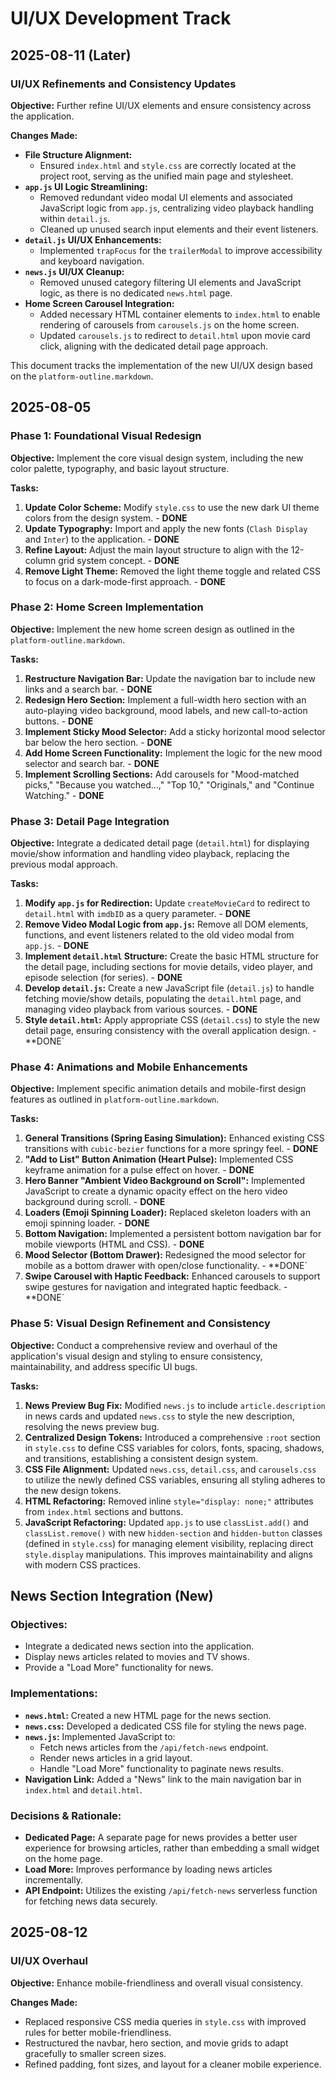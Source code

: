 # UI/UX Development Track

## 2025-08-11 (Later)

### UI/UX Refinements and Consistency Updates

**Objective:** Further refine UI/UX elements and ensure consistency across the application.

**Changes Made:**

*   **File Structure Alignment:**
    *   Ensured `index.html` and `style.css` are correctly located at the project root, serving as the unified main page and stylesheet.
*   **`app.js` UI Logic Streamlining:**
    *   Removed redundant video modal UI elements and associated JavaScript logic from `app.js`, centralizing video playback handling within `detail.js`.
    *   Cleaned up unused search input elements and their event listeners.
*   **`detail.js` UI/UX Enhancements:**
    *   Implemented `trapFocus` for the `trailerModal` to improve accessibility and keyboard navigation.
*   **`news.js` UI/UX Cleanup:**
    *   Removed unused category filtering UI elements and JavaScript logic, as there is no dedicated `news.html` page.
*   **Home Screen Carousel Integration:**
    *   Added necessary HTML container elements to `index.html` to enable rendering of carousels from `carousels.js` on the home screen.
    *   Updated `carousels.js` to redirect to `detail.html` upon movie card click, aligning with the dedicated detail page approach.

This document tracks the implementation of the new UI/UX design based on the `platform-outline.markdown`.

## 2025-08-05

### Phase 1: Foundational Visual Redesign

**Objective:** Implement the core visual design system, including the new color palette, typography, and basic layout structure.

**Tasks:**

1.  **Update Color Scheme:** Modify `style.css` to use the new dark UI theme colors from the design system. - **DONE**
2.  **Update Typography:** Import and apply the new fonts (`Clash Display` and `Inter`) to the application. - **DONE**
3.  **Refine Layout:** Adjust the main layout structure to align with the 12-column grid system concept. - **DONE**
4.  **Remove Light Theme:** Removed the light theme toggle and related CSS to focus on a dark-mode-first approach. - **DONE**

### Phase 2: Home Screen Implementation

**Objective:** Implement the new home screen design as outlined in the `platform-outline.markdown`.

**Tasks:**

1.  **Restructure Navigation Bar:** Update the navigation bar to include new links and a search bar. - **DONE**
2.  **Redesign Hero Section:** Implement a full-width hero section with an auto-playing video background, mood labels, and new call-to-action buttons. - **DONE**
3.  **Implement Sticky Mood Selector:** Add a sticky horizontal mood selector bar below the hero section. - **DONE**
4.  **Add Home Screen Functionality:** Implement the logic for the new mood selector and search bar. - **DONE**
5.  **Implement Scrolling Sections:** Add carousels for "Mood-matched picks," "Because you watched...," "Top 10," "Originals," and "Continue Watching." - **DONE**

### Phase 3: Detail Page Integration

**Objective:** Integrate a dedicated detail page (`detail.html`) for displaying movie/show information and handling video playback, replacing the previous modal approach.

**Tasks:**

1.  **Modify `app.js` for Redirection:** Update `createMovieCard` to redirect to `detail.html` with `imdbID` as a query parameter. - **DONE**
2.  **Remove Video Modal Logic from `app.js`:** Remove all DOM elements, functions, and event listeners related to the old video modal from `app.js`. - **DONE**
3.  **Implement `detail.html` Structure:** Create the basic HTML structure for the detail page, including sections for movie details, video player, and episode selection (for series). - **DONE**
4.  **Develop `detail.js`:** Create a new JavaScript file (`detail.js`) to handle fetching movie/show details, populating the `detail.html` page, and managing video playback from various sources. - **DONE**
5.  **Style `detail.html`:** Apply appropriate CSS (`detail.css`) to style the new detail page, ensuring consistency with the overall application design. - **DONE`

### Phase 4: Animations and Mobile Enhancements

**Objective:** Implement specific animation details and mobile-first design features as outlined in `platform-outline.markdown`.

**Tasks:**

1.  **General Transitions (Spring Easing Simulation):** Enhanced existing CSS transitions with `cubic-bezier` functions for a more springy feel. - **DONE**
2.  **"Add to List" Button Animation (Heart Pulse):** Implemented CSS keyframe animation for a pulse effect on hover. - **DONE**
3.  **Hero Banner "Ambient Video Background on Scroll":** Implemented JavaScript to create a dynamic opacity effect on the hero video background during scroll. - **DONE**
4.  **Loaders (Emoji Spinning Loader):** Replaced skeleton loaders with an emoji spinning loader. - **DONE**
5.  **Bottom Navigation:** Implemented a persistent bottom navigation bar for mobile viewports (HTML and CSS). - **DONE**
6.  **Mood Selector (Bottom Drawer):** Redesigned the mood selector for mobile as a bottom drawer with open/close functionality. - **DONE`
7.  **Swipe Carousel with Haptic Feedback:** Enhanced carousels to support swipe gestures for navigation and integrated haptic feedback. - **DONE`

### Phase 5: Visual Design Refinement and Consistency

**Objective:** Conduct a comprehensive review and overhaul of the application's visual design and styling to ensure consistency, maintainability, and address specific UI bugs.

**Tasks:**

1.  **News Preview Bug Fix:** Modified `news.js` to include `article.description` in news cards and updated `news.css` to style the new description, resolving the news preview bug.
2.  **Centralized Design Tokens:** Introduced a comprehensive `:root` section in `style.css` to define CSS variables for colors, fonts, spacing, shadows, and transitions, establishing a consistent design system.
3.  **CSS File Alignment:** Updated `news.css`, `detail.css`, and `carousels.css` to utilize the newly defined CSS variables, ensuring all styling adheres to the new design tokens.
4.  **HTML Refactoring:** Removed inline `style="display: none;"` attributes from `index.html` sections and buttons.
5.  **JavaScript Refactoring:** Updated `app.js` to use `classList.add()` and `classList.remove()` with new `hidden-section` and `hidden-button` classes (defined in `style.css`) for managing element visibility, replacing direct `style.display` manipulations. This improves maintainability and aligns with modern CSS practices.

## News Section Integration (New)

### Objectives:
*   Integrate a dedicated news section into the application.
*   Display news articles related to movies and TV shows.
*   Provide a "Load More" functionality for news.

### Implementations:
*   **`news.html`:** Created a new HTML page for the news section.
*   **`news.css`:** Developed a dedicated CSS file for styling the news page.
*   **`news.js`:** Implemented JavaScript to:
    *   Fetch news articles from the `/api/fetch-news` endpoint.
    *   Render news articles in a grid layout.
    *   Handle "Load More" functionality to paginate news results.
*   **Navigation Link:** Added a "News" link to the main navigation bar in `index.html` and `detail.html`.

### Decisions & Rationale:
*   **Dedicated Page:** A separate page for news provides a better user experience for browsing articles, rather than embedding a small widget on the home page.
*   **Load More:** Improves performance by loading news articles incrementally.
*   **API Endpoint:** Utilizes the existing `/api/fetch-news` serverless function for fetching news data securely.

## 2025-08-12

### UI/UX Overhaul

**Objective:** Enhance mobile-friendliness and overall visual consistency.

**Changes Made:**

*   Replaced responsive CSS media queries in `style.css` with improved rules for better mobile-friendliness.
*   Restructured the navbar, hero section, and movie grids to adapt gracefully to smaller screen sizes.
*   Refined padding, font sizes, and layout for a cleaner mobile experience.
